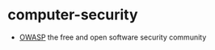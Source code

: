 # computer-security

- [OWASP](https://www.owasp.org/index.php/Main_Page) the free and open software security community
